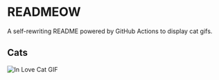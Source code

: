 # READMEOW

A self-rewriting README powered by GitHub Actions to display cat gifs.

## Cats

![In Love Cat GIF](https://media4.giphy.com/media/v1.Y2lkPTlhY2QwMmRhY2JqaDZkZDZzZWl6eDFjNGdyam43NG5kMThrbnc2aWJrZ3FuNGdvZSZlcD12MV9naWZzX3NlYXJjaCZjdD1n/MDJ9IbxxvDUQM/200.gif)
